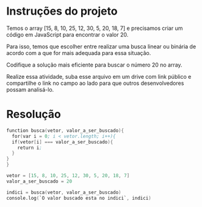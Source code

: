 # Instruções do projeto

Temos o array [15, 8, 10, 25, 12, 30, 5, 20, 18, 7] e precisamos criar um código em JavaScript para encontrar o valor 20.

Para isso, temos que escolher entre realizar uma busca linear ou binária de acordo com a que for mais adequada para essa situação.

Codifique a solução mais eficiente para buscar o número 20 no array.

Realize essa atividade, suba esse arquivo em um drive com link público e compartilhe o link no campo ao lado para que outros desenvolvedores possam analisá-lo.

# Resolução

```j.s
function busca(vetor, valor_a_ser_buscado){
  for(var i = 0; i < vetor.length; i++){
  if(vetor[i] === valor_a_ser_buscado){
    return i;
  }
}
}

vetor = [15, 8, 10, 25, 12, 30, 5, 20, 18, 7]
valor_a_ser_buscado = 20

indici = busca(vetor, valor_a_ser_buscado)
console.log(`O valor buscado esta no indici`, indici)
```
